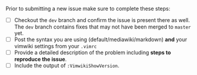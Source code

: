 Prior to submitting a new issue make sure to complete these steps:

- [ ] Checkout the `dev` branch and confirm the issue is present there as well.
      The `dev` branch contains fixes that may not have been merged to `master` yet.
- [ ] Post the syntax you are using (default/mediawiki/markdown) **and** your vimwiki settings from your `.vimrc`
- [ ] Provide a detailed description of the problem including **steps to reproduce the issue**.
- [ ] Include the output of `:VimwikiShowVersion`.
